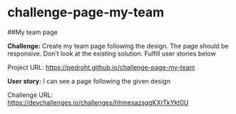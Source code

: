 # challenge-page-my-team

##My team page

**Challenge:** Create my team page following the design. The page should be responsive. Don’t look at the existing solution. Fulfill user stories below

Project URL: <https://pedroht.github.io/challenge-page-my-team>

**User story:** I can see a page following the given design

Challenge URL: <https://devchallenges.io/challenges/hhmesazsqgKXrTkYkt0U>

